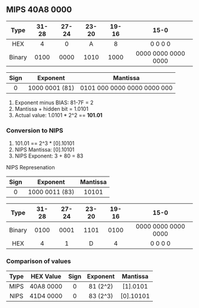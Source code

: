 ## MIPS 40A8 0000

Type   | 31-28 | 27-24 | 23-20 | 19-16 | 15-0
:----: | :---: | :---: | :---: | :---: | :-----------------:
HEX    | 4     | 0     | A     | 8     | 0 0 0 0
Binary | 0100  | 0000  | 1010  | 1000  | 0000 0000 0000 0000

Sign | Exponent       | Mantissa
:--: | :------------: | :------:
0    | 1000 0001 (81) | 0101 000 0000 0000 0000 000

1. Exponent minus BIAS: 81-7F = 2
1. Mantissa + hidden bit = 1.0101
1. Actual value: 1.0101 * 2^2 == __101.01__

### Conversion to NIPS

1. 101.01 == 2^3 * [0].10101
1. NIPS Mantissa: [0].10101
1. NIPS Exponent: 3 + 80 = 83

NIPS Represenation

Sign | Exponent       | Mantissa
:--: | :------------: | :------:
0    | 1000 0011 (83) | 10101

Type   | 31-28 | 27-24 | 23-20 | 19-16 | 15-0
:----: | :---: | :---: | :---: | :---: | :-----------------:
Binary | 0100  | 0001  | 1101  | 0100  | 0000 0000 0000 0000
HEX    | 4     | 1     | D     | 4     | 0 0 0 0

### Comparison of values

Type | HEX Value | Sign | Exponent | Mantissa
:--: | :-------: | :--: | :------: | :------:
MIPS | 40A8 0000 | 0    | 81 (2^2) | [1].0101
NIPS | 41D4 0000 | 0    | 83 (2^3) | [0].10101

